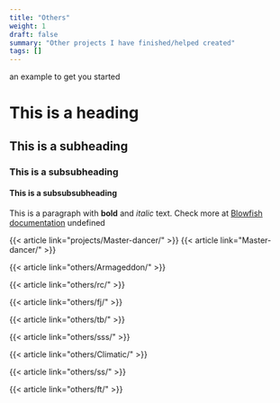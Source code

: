 ```yaml
---
title: "Others"
weight: 1
draft: false
summary: "Other projects I have finished/helped created"
tags: []
---
```

 an example to get you started
# This is a heading
## This is a subheading
### This is a subsubheading
#### This is a subsubsubheading
This is a paragraph with **bold** and *italic* text.
Check more at [Blowfish documentation](https://blowfish.page/)
undefined

{{< article link="projects/Master-dancer/" >}} 
{{< article link="Master-dancer/" >}} 

{{< article link="others/Armageddon/" >}} 

{{< article link="others/rc/" >}} 

{{< article link="others/fj/" >}}

{{< article link="others/tb/" >}} 

{{< article link="others/sss/" >}} 

{{< article link="others/Climatic/" >}} 

{{< article link="others/ss/" >}} 

{{< article link="others/ft/" >}}

